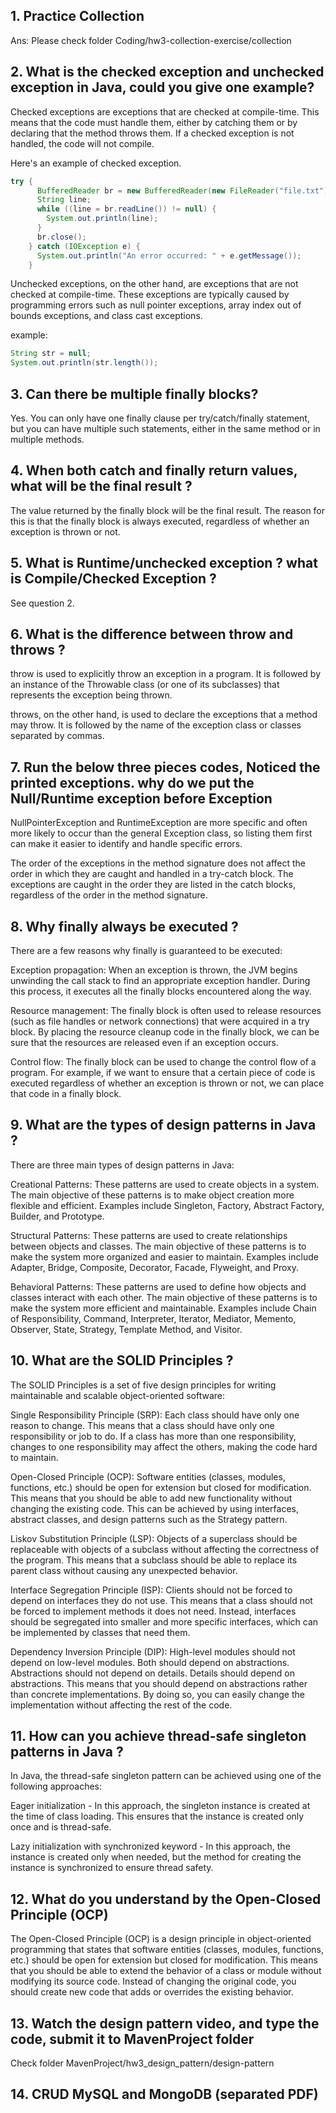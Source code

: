 ## 1. Practice Collection
Ans: Please check folder Coding/hw3-collection-exercise/collection

## 2. What is the checked exception and unchecked exception in Java, could you give one example?
Checked exceptions are exceptions that are checked at compile-time. This means that the code must handle them, either by catching them or by declaring that the method throws them. If a checked exception is not handled, the code will not compile.

Here's an example of checked exception.

```java
try {
      BufferedReader br = new BufferedReader(new FileReader("file.txt"));
      String line;
      while ((line = br.readLine()) != null) {
        System.out.println(line);
      }
      br.close();
    } catch (IOException e) {
      System.out.println("An error occurred: " + e.getMessage());
    }
```

Unchecked exceptions, on the other hand, are exceptions that are not checked at compile-time. These exceptions are typically caused by programming errors such as null pointer exceptions, array index out of bounds exceptions, and class cast exceptions.

example:
```java
String str = null;
System.out.println(str.length());
```

## 3.  Can there be multiple finally blocks?

Yes. You can only have one finally clause per try/catch/finally statement, but you can have multiple such statements, either in the same method or in multiple methods.

## 4.  When both catch and finally return values, what will be the final result ?

The value returned by the finally block will be the final result. The reason for this is that the finally block is always executed, regardless of whether an exception is thrown or not.

## 5.  What is Runtime/unchecked exception ? what is Compile/Checked Exception ?

See question 2.

## 6.  What is the difference between throw and throws ?
throw is used to explicitly throw an exception in a program. It is followed by an instance of the Throwable class (or one of its subclasses) that represents the exception being thrown.

throws, on the other hand, is used to declare the exceptions that a method may throw. It is followed by the name of the exception class or classes separated by commas.
## 7.  Run the below three pieces codes, Noticed the printed exceptions. why do we put the Null/Runtime exception before Exception 
NullPointerException and RuntimeException are more specific and often more likely to occur than the general Exception class, so listing them first can make it easier to identify and handle specific errors.

The order of the exceptions in the method signature does not affect the order in which they are caught and handled in a try-catch block. The exceptions are caught in the order they are listed in the catch blocks, regardless of the order in the method signature.
## 8. Why finally always be executed ?
There are a few reasons why finally is guaranteed to be executed:

Exception propagation: When an exception is thrown, the JVM begins unwinding the call stack to find an appropriate exception handler. During this process, it executes all the finally blocks encountered along the way.

Resource management: The finally block is often used to release resources (such as file handles or network connections) that were acquired in a try block. By placing the resource cleanup code in the finally block, we can be sure that the resources are released even if an exception occurs.

Control flow: The finally block can be used to change the control flow of a program. For example, if we want to ensure that a certain piece of code is executed regardless of whether an exception is thrown or not, we can place that code in a finally block.
## 9. What are the types of design patterns in Java ?
There are three main types of design patterns in Java:

Creational Patterns: These patterns are used to create objects in a system. The main objective of these patterns is to make object creation more flexible and efficient. Examples include Singleton, Factory, Abstract Factory, Builder, and Prototype.

Structural Patterns: These patterns are used to create relationships between objects and classes. The main objective of these patterns is to make the system more organized and easier to maintain. Examples include Adapter, Bridge, Composite, Decorator, Facade, Flyweight, and Proxy.

Behavioral Patterns: These patterns are used to define how objects and classes interact with each other. The main objective of these patterns is to make the system more efficient and maintainable. Examples include Chain of Responsibility, Command, Interpreter, Iterator, Mediator, Memento, Observer, State, Strategy, Template Method, and Visitor.
## 10. What are the SOLID Principles ?
The SOLID Principles is a set of five design principles for writing maintainable and scalable object-oriented software:

Single Responsibility Principle (SRP): Each class should have only one reason to change. This means that a class should have only one responsibility or job to do. If a class has more than one responsibility, changes to one responsibility may affect the others, making the code hard to maintain.

Open-Closed Principle (OCP): Software entities (classes, modules, functions, etc.) should be open for extension but closed for modification. This means that you should be able to add new functionality without changing the existing code. This can be achieved by using interfaces, abstract classes, and design patterns such as the Strategy pattern.

Liskov Substitution Principle (LSP): Objects of a superclass should be replaceable with objects of a subclass without affecting the correctness of the program. This means that a subclass should be able to replace its parent class without causing any unexpected behavior.

Interface Segregation Principle (ISP): Clients should not be forced to depend on interfaces they do not use. This means that a class should not be forced to implement methods it does not need. Instead, interfaces should be segregated into smaller and more specific interfaces, which can be implemented by classes that need them.

Dependency Inversion Principle (DIP): High-level modules should not depend on low-level modules. Both should depend on abstractions. Abstractions should not depend on details. Details should depend on abstractions. This means that you should depend on abstractions rather than concrete implementations. By doing so, you can easily change the implementation without affecting the rest of the code.
## 11. How can you achieve thread-safe singleton patterns in Java ?
In Java, the thread-safe singleton pattern can be achieved using one of the following approaches:

Eager initialization - In this approach, the singleton instance is created at the time of class loading. This ensures that the instance is created only once and is thread-safe.

Lazy initialization with synchronized keyword - In this approach, the instance is created only when needed, but the method for creating the instance is synchronized to ensure thread safety.
## 12. What do you understand by the Open-Closed Principle (OCP)
The Open-Closed Principle (OCP) is a design principle in object-oriented programming that states that software entities (classes, modules, functions, etc.) should be open for extension but closed for modification. This means that you should be able to extend the behavior of a class or module without modifying its source code. Instead of changing the original code, you should create new code that adds or overrides the existing behavior.

## 13.  Watch the design pattern video, and type the code, submit it to MavenProject folder
Check folder MavenProject/hw3_design_pattern/design-pattern

## 14.  CRUD MySQL and MongoDB (separated PDF)
 